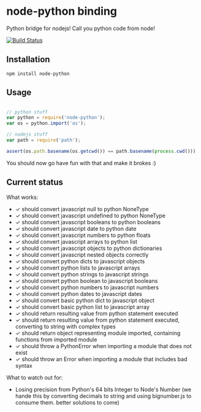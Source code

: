 # node-python binding 

Python bridge for nodejs! Call you python code from node!

[![Build Status](https://travis-ci.org/JeanSebTr/node-python.png)](https://travis-ci.org/JeanSebTr/node-python)

## Installation

```npm install node-python```

## Usage

```javascript

// python stuff
var python = require('node-python');
var os = python.import('os');

// nodejs stuff
var path = require('path');

assert(os.path.basename(os.getcwd()) == path.basename(process.cwd()))

```

You should now go have fun with that and make it brokes :)

## Current status

What works:

 * ✓ should convert javascript null to python NoneType
 * ✓ should convert javascript undefined to python NoneType
 * ✓ should convert javascript booleans to python booleans
 * ✓ should convert javascript date to python date
 * ✓ should convert javascript numbers to python floats
 * ✓ should convert javascript arrays to python list
 * ✓ should convert javascript objects to python dictionaries
 * ✓ should convert javascript nested objects correctly
 * ✓ should convert python dicts to javascript objects
 * ✓ should convert python lists to javascript arrays
 * ✓ should convert python strings to javascript strings
 * ✓ should convert python boolean to javascript booleans
 * ✓ should convert python numbers to javascript numbers
 * ✓ should convert python dates to javascript dates
 * ✓ should convert basic python dict to javascript object
 * ✓ should convert basic python list to javascript array
 * ✓ should return resulting value from python statement executed
 * ✓ should return resulting value from python statement executed, converting to string with complex types
 * ✓ should return object representing module imported, containing functions from imported module
 * ✓ should throw a PythonError when importing a module that does not exist
 * ✓ should throw an Error when importing a module that includes bad syntax

What to watch out for:

* Losing precision from Python's 64 bits Integer to Node's Number (we hande this by converting decimals to string and using bignumber.js to consume them. better solutions to come)